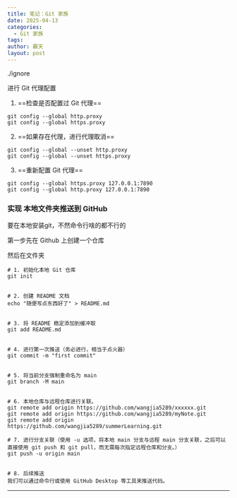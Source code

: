 ```yaml
---
title: 笔记：Git 家族
date: 2025-04-13
categories:
  - Git 家族
tags: 
author: 霸天
layout: post
---
```



./ignore



进行 Git 代理配置

1. ==检查是否配置过 Git 代理==
```
git config --global http.proxy
git config --global https.proxy
```

2. ==如果存在代理，进行代理取消==
```
git config --global --unset http.proxy
git config --global --unset https.proxy
```

3. ==重新配置 Git 代理==
```
git config --global https.proxy 127.0.0.1:7890
git config --global http.proxy 127.0.0.1:7890
```







### 实现 本地文件夹推送到 GitHub

要在本地安装git，不然命令行啥的都不行的

第一步先在 Github 上创建一个仓库


然后在文件夹
```
# 1. 初始化本地 Git 仓库
git init


# 2. 创建 README 文档
echo "随便写点东西好了" > README.md


# 3. 将 README 稳定添加到缓冲取
git add README.md


# 4. 进行第一次推送（务必进行，相当于点火器）
git commit -m "first commit"


# 5. 将当前分支强制重命名为 main
git branch -M main


# 6. 本地仓库与远程仓库进行关联。
git remote add origin https://github.com/wangjia5289/xxxxxx.git
git remote add origin https://github.com/wangjia5289/myNote.git
git remote add origin https://github.com/wangjia5289/summerLearning.git

# 7. 进行分支关联（使用 -u 选项，将本地 main 分支与远程 main 分支关联，之后可以直接使用 git push 和 git pull，而无需每次指定远程仓库和分支。）
git push -u origin main


# 8. 后续推送
我们可以通过命令行或使用 GitHub Desktop 等工具来推送代码。
```

----










